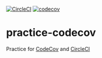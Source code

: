 [![CircleCI](https://circleci.com/gh/n0ts/practice-codecov.svg?style=svg)](https://circleci.com/gh/n0ts/practice-codecov)
[![codecov](https://codecov.io/gh/n0ts/practice-codecov/branch/master/graph/badge.svg)](https://codecov.io/gh/n0ts/practice-codecov)

# practice-codecov

Practice for [CodeCov](https://codecov.io/gh/n0ts/practice-codecov) and [CircleCI](https://circleci.com/gh/n0ts/practice-codecov)
